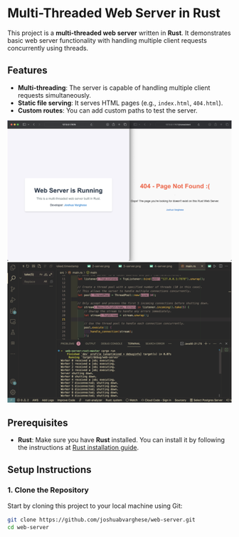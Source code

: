 # Multi-Threaded Web Server in Rust

This project is a **multi-threaded web server** written in **Rust**. It demonstrates basic web server functionality with handling multiple client requests concurrently using threads.

## Features

- **Multi-threading**: The server is capable of handling multiple client requests simultaneously.
- **Static file serving**: It serves HTML pages (e.g., `index.html`, `404.html`).
- **Custom routes**: You can add custom paths to test the server.

![alt text](assets/Server-1.JPG)
![alt text](assets/Server-2.JPG)


## Prerequisites

- **Rust**: Make sure you have **Rust** installed. You can install it by following the instructions at [Rust installation guide](https://www.rust-lang.org/tools/install).

## Setup Instructions

### 1. Clone the Repository

Start by cloning this project to your local machine using Git:

```bash
git clone https://github.com/joshuabvarghese/web-server.git
cd web-server
